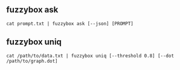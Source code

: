 ## fuzzybox ask

```
cat prompt.txt | fuzzybox ask [--json] [PROMPT]
```

## fuzzybox uniq

```
cat /path/to/data.txt | fuzzybox uniq [--threshold 0.8] [--dot /path/to/graph.dot]
```
